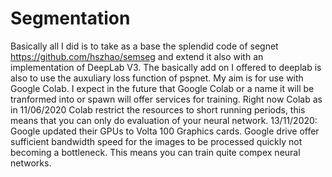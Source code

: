 # Segmentation

Basically all I did is to take as a base the splendid code of segnet https://github.com/hszhao/semseg and extend it also with an implementation of 
DeepLab V3. The basically add on I offered to deeplab is also to use the auxuliary loss function of pspnet. 
My aim is for use with Google Colab. I expect in the future that Google Colab or a name it will be tranformed into or spawn will offer services for training.
Right now Colab as in 11/06/2020 Colab restrict the resources to short running periods, this means that you can only do evaluation of your neural network.
13/11/2020: Google updated their GPUs to Volta 100 Graphics cards. Google drive offer sufficient bandwidth speed for the images to be processed quickly not becoming a bottleneck. This means you can train quite compex neural networks.

